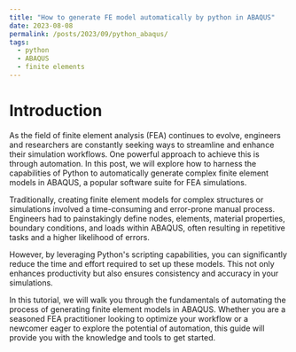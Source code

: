 ```yaml
---
title: "How to generate FE model automatically by python in ABAQUS"
date: 2023-08-08
permalink: /posts/2023/09/python_abaqus/
tags:
  - python
  - ABAQUS
  - finite elements
---
```



Introduction
======

As the field of finite element analysis (FEA) continues to evolve, engineers and researchers are constantly seeking ways to streamline and enhance their simulation workflows. One powerful approach to achieve this is through automation. In this post, we will explore how to harness the capabilities of Python to automatically generate complex finite element models in ABAQUS, a popular software suite for FEA simulations.

Traditionally, creating finite element models for complex structures or simulations involved a time-consuming and error-prone manual process. Engineers had to painstakingly define nodes, elements, material properties, boundary conditions, and loads within ABAQUS, often resulting in repetitive tasks and a higher likelihood of errors.

However, by leveraging Python's scripting capabilities, you can significantly reduce the time and effort required to set up these models. This not only enhances productivity but also ensures consistency and accuracy in your simulations.

In this tutorial, we will walk you through the fundamentals of automating the process of generating finite element models in ABAQUS. Whether you are a seasoned FEA practitioner looking to optimize your workflow or a newcomer eager to explore the potential of automation, this guide will provide you with the knowledge and tools to get started.
